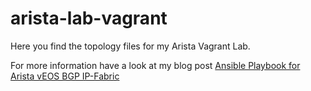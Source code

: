 # arista-lab-vagrant

Here you find the topology files for my Arista Vagrant Lab.

For more information have a look at my blog post [Ansible Playbook for Arista vEOS BGP IP-Fabric](https://techbloc.net/archives/2484)
